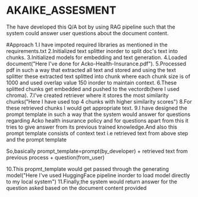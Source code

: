 # AKAIKE_ASSESMENT

The have developed this Q/A bot by using RAG pipeline such that the system could answer user questions about the document content.

#Approach
1.I have impoted required libraries as mentioned in the requirements.txt
2.Initialized text splitter inorder to split doc's text into chunks.
3.Initialized models for embedding and text generation.
4.Loaded document("Here I've done for Acko-Health-Insurance.pdf").
5.Processed pdf in such a way that extracted all text and stored and using the text splitter these extracted text splitted into chunk where each chunk size is of 1000 and used overlap value 150 inorder to maintain context.
6.These splitted chunks get embedded and pushed to the vectordb(here I used chroma).
7.I've created retriever where it stores the most similarity chunks("Here I have used top 4 chunks with higher similarity scores")
8.For these retrieved chunks I would get appropriate text.
9.I have designed the prompt template in such a way that the system would answer for questions regarding Acko health insurance policy and for questions apart from this it tries to give answer from its previous trained knowledge.And also this prompt template consists of context text i.e retrieved text from above step and the prompt template

So,basically prompt_template=prompt(by_developer) + retrieved text from previous process + question(from_user)

10.This propmt_template would get passed through the generating model("Here I've used HuggingFace pipeline inorder to load model directly to my local system")
11.Finally,the system would return answer for the question asked based on the document content provided
